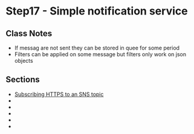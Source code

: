 # Step17 - Simple notification service

## Class Notes

- If messag are not sent they can be stored in quee for some period
- Filters can be applied on some message but filters only work on json objects

## Sections

- [Subscribing HTTPS to an SNS topic](./step00_httpsSubscription)
- [](./step01_lambdaSubscription)
- [](./step02_sqsSubscription)
- [](./step03_emailSubscription)
- [](./step04_smsSubscription)
- [](./step05_publish_using_event)
